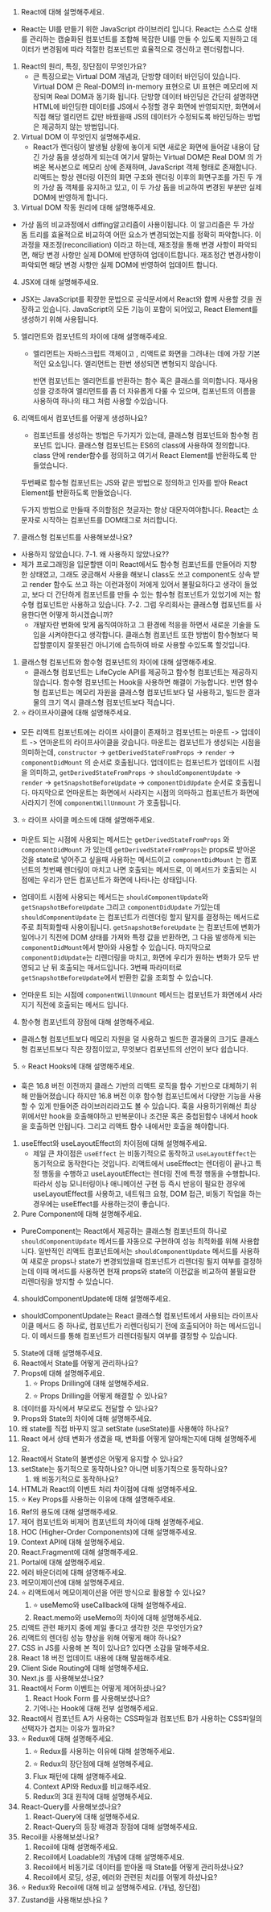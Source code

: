 1. React에 대해 설명해주세요.

- React는 UI를 만들기 위한 JavaScript 라이브러리 입니다.
  React는 스스로 상태를 관리하는 캡술화된 컴포넌트를 조합해 복잡한 UI를 만들 수 있도록 지원하고
  데이터가 변경됨에 따라 적절한 컴포넌트만 효율적으로 갱신하고 렌더링합니다.

1. React의 원리, 특징, 장단점이 무엇인가요?
   - 큰 특징으로는 Virtual DOM 개념과, 단방향 데이터 바인딩이 있습니다.
     Virtual DOM 은 Real-DOM의 in-memory 표현으로 UI 표현은 메모리에 저장되며 Real DOM과 동기화 됩니다.
     단방향 데이터 바인딩은 간단히 설명하면 HTML에 바인딩한 데이터를 JS에서 수정할 경우 화면에 반영되지만, 화면에서 직접 해당 엘리먼트
     값만 바꿨을때 JS의 데이터가 수정되도록 바인딩하는 방법은 제공하지 않는 방법입니다.
2. Virtual DOM 이 무엇인지 설명해주세요.
   - React가 렌더링이 발생될 상황에 놓이게 되면 새로운 화면에 들어갈 내용이 담긴 가상 돔을 생성하게 되는데 여기서 말하는
     Virtual DOM은 Real DOM 의 가벼운 복사본으로 메모리 상에 존재하며, JavaScript 객체 형태로 존재합니다.
     리액트는 항상 렌더링 이전의 화면 구조와 렌더링 이후의 화면구조를 가진 두 개의 가상 돔 객체를 유지하고 있고, 이 두 가상 돔을 비교하여 변경된 부분만 실제 DOM에 반영하게 합니다.
3. Virtual DOM 작동 원리에 대해 설명해주세요.

- 가상 돔의 비교과정에서 diffing알고리즘이 사용이됩니다. 이 알고리즘은 두 가상 돔 트리를 효율적으로 비교하여 어떤 요소가 변경되었는지를 정확히 파악합니다. 이 과정을 재조정(reconciliation) 이라고 하는데, 재조정을 통해 변경 사항이 파악되면, 해당 변경 사항만 실제 DOM에 반영하여 업데이트합니다.
  재조정간 변경사항이 파악되면 해당 변경 사항만 실제 DOM에 반영하여 업데이트 합니다.

4. JSX에 대해 설명해주세요.

- JSX는 JavaScript를 확장한 문법으로 공식문서에서 React와 함께 사용할 것을 권장하고 있습니다.
  JavaScript의 모든 기능이 포함이 되어있고, React Element를 생성하기 위해 사용됩니다.

5. 엘리먼트와 컴포넌트의 차이에 대해 설명해주세요.

   - 엘리먼트는 자바스크립트 객체이고 , 리액트로 화면을 그려내는 데에 가장 기본적인 요소입니다.
     엘리먼트는 한번 생성되면 변형되지 않습니다.

     반면 컴포넌트는 엘리먼트를 반환하는 함수 혹은 클래스를 의미합니다.
     재사용성을 강조하여 엘리먼트를 좀 더 자유롭게 다룰 수 있으며, 컴포넌트의 이름을 사용하여 하나의 태그 처럼 사용할 수있습니다.

6. 리액트에서 컴포넌트를 어떻게 생성하나요?

   - 컴포넌트를 생성하는 방법은 두가지가 있는데, 클래스형 컴포넌트와 함수형 컴포넌트 입니다.
     클래스형 컴포넌트는 ES6의 class에 사용하여 정의합니다. class 안에 render함수를 정의하고 여기서 React Element를 반환하도록 만들었습니다.

   두번째로 함수형 컴포넌트는 JS와 같은 방법으로 정의하고 인자를 받아 React Element를 반환하도록 만들었습니다.

   두가지 방법으로 만들때 주의할점은 첫글자는 항상 대문자여야합니다. React는 소문자로 시작하는 컴포넌트를 DOM태그로 처리합니다.

7. 클래스형 컴포넌트를 사용해보셨나요?

- 사용하지 않았습니다.
  7-1. 왜 사용하지 않았나요??
- 제가 프로그래밍을 입문할땐 이미 React에서도 함수형 컴포넌트를 만들어라 지향한 상태였고, 그래도 궁금해서 사용을 해보니 class도 쓰고 component도 상속 받고 render 함수도 쓰고 하는 이런과정이 저에게 있어서 불필요하다고 생각이 들었고, 보다 더 간단하게 컴포넌트를 만들 수 있는 함수형 컴포넌트가 있었기에 저는 함수형 컴포넌트만 사용하고 있습니다.
  7-2. 그럼 우리회사는 클래스형 컴포넌트를 사용한다면 어떻게 하시겠습니까?
  - 개발자란 변화에 맞게 움직여야하고 그 환경에 적응을 하면서 새로운 기술을 도입을 시켜야한다고 생각합니다. 클래스형 컴포넌트 또한 방법이 함수형보다 복잡할뿐이지 잘못된건 아니기에 습득하여 바로 사용할 수있도록 할것입니다.

1. 클래스형 컴포넌트와 함수형 컴포넌트의 차이에 대해 설명해주세요.
   - 클래스형 컴포넌트는 LifeCycle API를 제공하고 함수형 컴포넌트는 제공하지 않습니다. 함수형 컴포넌트는 Hook을 사용하면 해결이 가능합니다.
     반면 함수형 컴포넌트는 메모리 자원을 클래스형 컴포넌트보다 덜 사용하고, 빌드한 결과물의 크기 역시 클래스형 컴포넌트보다 적습니다.
2. ⭐ 라이프사이클에 대해 설명해주세요.

- 모든 리액트 컴포넌트에는 라이프 사이클이 존재하고 컴포넌트는 마운트 -> 업데이트 -> 언마운트의 라이프사이클을 갖습니다.
  마운트는 컴포넌트가 생성되는 시점을 의미하는데, `constructor` -> `getDerivedStateFromProps` -> `render` -> `componentDidMount` 의 순서로 호출됩니다.
  업데이트는 컴포넌트가 업데이트 시점을 의미하고, `getDerivedStateFromProps` -> `shouldComponentUpdate` -> `render` -> `getSnapshotBeforeUpdate` -> `componentDidUpdate` 순서로 호출됩니다.
  마지막으로 언마운트는 화면에서 사라지는 시점의 의마하고 컴포넌트가 화면에 사라지기 전에 `componentWillUnmount` 가 호출됩니다.

3. ⭐ 라이프 사이클 메소드에 대해 설명해주세요.

- 마운트 되는 시점에 사용되는 메서드는 `getDerivedStateFromProps` 와 `componentDidMount` 가 있는데 `getDerivedStateFromProps`는 props로 받아온 것을 state로 넣어주고 싶을때 사용하는 메서드이고
  `componentDidMount` 는 컴포넌트의 첫번째 렌더링이 마치고 나면 호출되는 메서드로, 이 메서드가 호출되는 시점에는 우리가 만든 컴포넌트가 화면에 나타나는 상태입니다.

- 업데이트 시점에 사용되는 메서드는 `shouldComponentUpdate`와 `getSnapshotBeforeUpdate` 그리고 `componentDidUpdate` 가있는데
  `shouldComponentUpdate` 는 컴포넌트가 리렌더링 할지 말지를 결정하는 메서드로 주로 최적화할때 사용이됩니다.
  `getSnapshotBeforeUpdate` 는 컴포넌트에 변화가 일어나기 직전에 DOM 상태를 가져와 특정 값을 반환하면, 그 다음 발생하게 되는 `componentDidMount`에서 받아와 사용할 수 있습니다.
  마지막으로 `componentDidUpdate`는 리렌더링을 마치고, 화면에 우리가 원하는 변화가 모두 반영되고 난 뒤 호출되는 매서드입니다. 3번째 파라미터로 `getSnapshotBeforeUpdate`에서 반환한 값을 조회할 수 있습니다.

- 언마운트 되는 시점에 `componentWillUnmount` 메서드는 컴포넌트가 화면에서 사라지기 직전에 호출되는 메서드 입니다.

4. 함수형 컴포넌트의 장점에 대해 설명해주세요.

- 클래스형 컴포넌트보다 메모리 자원을 덜 사용하고 빌드한 결과물의 크기도 클래스형 컴포넌트보다 작은 장점이있고, 무엇보다 컴포넌트의 선언이 보다 쉽습니다.

5. ⭐ React Hooks에 대해 설명해주세요.

- 훅은 16.8 버전 이전까지 클래스 기반의 리액트 로직을 함수 기반으로 대체하기 위해 만들어졌습니다 하지만 16.8 버전 이후 함수형 컴포넌트에서 다양한 기능을 사용할 수 있게 만들어준 라이브러리라고도 볼 수 있습니다.
  훅을 사용하기위해선 최상위에서만 hook을 호출해야하고 반복문이나 조건문 혹은 중첩된함수 내에서 hook을 호출하면 안됩니다. 그리고 리액트 함수 내에서만 호출을 해야합니다.

1. useEffect와 useLayoutEffect의 차이점에 대해 설명해주세요.
   - 제일 큰 차이점은 `useEffect` 는 비동기적으로 동작하고 `useLayoutEffect`는 동기적으로 동작한다는 것입니다.
     리액트에서 useEffect는 렌더링이 끝나고 특정 행동을 수행하고 useLayoutEffect는 렌더링 전에 특정 행동을 수행합니다.
     따라서 성능 모니터링이나 애니메이션 구현 등 즉시 반응이 필요한 경우에 useLayoutEffect를 사용하고, 네트워크 요청, DOM 접근, 비동기 작업을 하는 경우에는 useEffect를 사용하는것이 좋습니다.
2. Pure Component에 대해 설명해주세요.

- PureComponent는 React에서 제공하는 클래스형 컴포넌트의 하나로 `shouldComponentUpdate` 메서드를 자동으로 구현하여 성능 최적화를 위해 사용합니다. 일반적인 리액트 컴포넌트에서는 `shouldComponentUpdate` 메서드를 사용하여 새로운 props나 state가 변경되었을때 컴포넌트가 리렌더링 될지 여부를 결정하는데 이때 메서드를 사용하면 현재 props와 state의 이전값을 비교하여 불필요한 리렌더링을 방지할 수 있습니다.

4. shouldComponentUpdate에 대해 설명해주세요.

- shouldComponentUpdate는 React 클래스형 컴포넌트에서 사용되는 라이프사이클 메서드 중 하나로, 컴포넌트가 리렌더링되기 전에 호출되어야 하는 메서드입니다. 이 메서드를 통해 컴포넌트가 리렌더링될지 여부를 결정할 수 있습니다.

5. State에 대해 설명해주세요.
6. React에서 State를 어떻게 관리하나요?
7. Props에 대해 설명해주세요.
   1. ⭐ Props Drilling에 대해 설명해주세요.
   2. ⭐ Props Drilling을 어떻게 해결할 수 있나요?
8. 데이터를 자식에서 부모로도 전달할 수 있나요?
9. Props와 State의 차이에 대해 설명해주세요.
10. 왜 state를 직접 바꾸지 않고 setState (useState)를 사용해야 하나요?
11. React 에서 상태 변화가 생겼을 때, 변화를 어떻게 알아채는지에 대해 설명해주세요.
12. React에서 State의 불변성은 어떻게 유지할 수 있나요?
13. setState는 동기적으로 동작하나요? 아니면 비동기적으로 동작하나요?
    1. 왜 비동기적으로 동작하나요?
14. HTML과 React의 이벤트 처리 차이점에 대해 설명해주세요.
15. ⭐ Key Props를 사용하는 이유에 대해 설명해주세요.
16. Ref의 용도에 대해 설명해주세요.
17. 제어 컴포넌트와 비제어 컴포넌트의 차이에 대해 설명해주세요.
18. HOC (Higher-Order Components)에 대해 설명해주세요.
19. Context API에 대해 설명해주세요.
20. React.Fragment에 대해 설명해주세요.
21. Portal에 대해 설명해주세요.
22. 에러 바운더리에 대해 설명해주세요.
23. 메모이제이션에 대해 설명해주세요.
24. ⭐ 리액트에서 메모이제이션을 어떤 방식으로 활용할 수 있나요?
    1. ⭐ useMemo와 useCallback에 대해 설명해주세요.
    2. React.memo와 useMemo의 차이에 대해 설명해주세요.
25. 리액트 관련 패키지 중에 제일 좋다고 생각한 것은 무엇인가요?
26. 리액트의 렌더링 성능 향상을 위해 어떻게 해야 하나요?
27. CSS in JS를 사용해 본 적이 있나요? 있다면 소감을 말해주세요.
28. React 18 버전 업데이트 내용에 대해 말씀해주세요.
29. Client Side Routing에 대해 설명해주세요.
30. Next.js 를 사용해보셨나요?
31. React에서 Form 이벤트는 어떻게 제어하셨나요?
    1. React Hook Form 를 사용해보셨나요?
    2. 기억나는 Hook에 대해 전부 설명해주세요.
32. React에서 컴포넌트 A가 사용하는 CSS파일과 컴포넌트 B가 사용하는 CSS파일의 선택자가 겹치는 이유가 뭘까요?
33. ⭐ Redux에 대해 설명해주세요.
    1. ⭐ Redux를 사용하는 이유에 대해 설명해주세요.
    2. ⭐ Redux의 장단점에 대해 설명해주세요.
    3. Flux 패턴에 대해 설명해주세요.
    4. Context API와 Redux를 비교해주세요.
    5. Redux의 3대 원칙에 대해 설명해주세요.
34. React-Query를 사용해보셨나요?
    1. React-Query에 대해 설명해주세요.
    2. React-Query의 등장 배경과 장점에 대해 설명해주세요.
35. Recoil을 사용해보셨나요?
    1. Recoil에 대해 설명해주세요.
    2. Recoil에서 Loadable의 개념에 대해 설명해주세요.
    3. Recoil에서 비동기로 데이터를 받아올 때 State를 어떻게 관리하셨나요?
    4. Recoil에서 로딩, 성공, 에러와 관련된 처리를 어떻게 하셨나요?
36. ⭐ Redux와 Recoil에 대해 비교 설명해주세요. (개념, 장단점)
37. Zustand을 사용해보셨나요 ?

